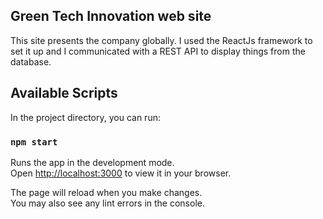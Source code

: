## Green Tech Innovation web site
This site presents the company globally. I used the ReactJs framework to set it up and I communicated with a REST API to display things from the database.


## Available Scripts

In the project directory, you can run:

### `npm start`

Runs the app in the development mode.\
Open [http://localhost:3000](http://localhost:3000) to view it in your browser.

The page will reload when you make changes.\
You may also see any lint errors in the console.
